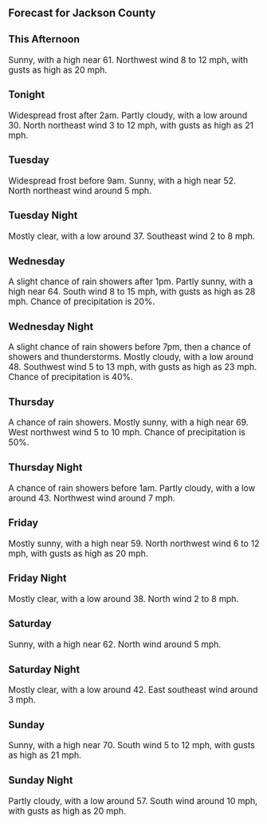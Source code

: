 <div>
   <h2>Forecast for Jackson County</h2>
   <p>
      <div style="font-size:120%">
         <h3>This Afternoon</h3>Sunny, with a high near 61. Northwest wind 8 to 12 mph, with gusts as high as 20 mph.<br></div>
   </p>
   <p>
      <div style="font-size:120%">
         <h3>Tonight</h3>Widespread frost after 2am. Partly cloudy, with a low around 30. North northeast wind 3 to 12 mph, with gusts as high as 21
         mph.<br></div>
   </p>
   <p>
      <div style="font-size:120%">
         <h3>Tuesday</h3>Widespread frost before 9am. Sunny, with a high near 52. North northeast wind around 5 mph.<br></div>
   </p>
   <p>
      <div style="font-size:120%">
         <h3>Tuesday Night</h3>Mostly clear, with a low around 37. Southeast wind 2 to 8 mph.<br></div>
   </p>
   <p>
      <div style="font-size:120%">
         <h3>Wednesday</h3>A slight chance of rain showers after 1pm. Partly sunny, with a high near 64. South wind 8 to 15 mph, with gusts as high as
         28 mph. Chance of precipitation is 20%.<br></div>
   </p>
   <p>
      <div style="font-size:120%">
         <h3>Wednesday Night</h3>A slight chance of rain showers before 7pm, then a chance of showers and thunderstorms. Mostly cloudy, with a low around 48.
         Southwest wind 5 to 13 mph, with gusts as high as 23 mph. Chance of precipitation is 40%.<br></div>
   </p>
   <p>
      <div style="font-size:120%">
         <h3>Thursday</h3>A chance of rain showers. Mostly sunny, with a high near 69. West northwest wind 5 to 10 mph. Chance of precipitation is 50%.<br></div>
   </p>
   <p>
      <div style="font-size:120%">
         <h3>Thursday Night</h3>A chance of rain showers before 1am. Partly cloudy, with a low around 43. Northwest wind around 7 mph.<br></div>
   </p>
   <p>
      <div style="font-size:120%">
         <h3>Friday</h3>Mostly sunny, with a high near 59. North northwest wind 6 to 12 mph, with gusts as high as 20 mph.<br></div>
   </p>
   <p>
      <div style="font-size:120%">
         <h3>Friday Night</h3>Mostly clear, with a low around 38. North wind 2 to 8 mph.<br></div>
   </p>
   <p>
      <div style="font-size:120%">
         <h3>Saturday</h3>Sunny, with a high near 62. North wind around 5 mph.<br></div>
   </p>
   <p>
      <div style="font-size:120%">
         <h3>Saturday Night</h3>Mostly clear, with a low around 42. East southeast wind around 3 mph.<br></div>
   </p>
   <p>
      <div style="font-size:120%">
         <h3>Sunday</h3>Sunny, with a high near 70. South wind 5 to 12 mph, with gusts as high as 21 mph.<br></div>
   </p>
   <p>
      <div style="font-size:120%">
         <h3>Sunday Night</h3>Partly cloudy, with a low around 57. South wind around 10 mph, with gusts as high as 20 mph.<br></div>
   </p>
</div>